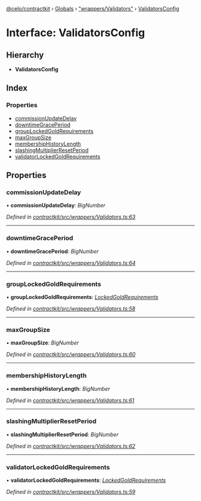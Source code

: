 [@celo/contractkit](../README.md) › [Globals](../globals.md) › ["wrappers/Validators"](../modules/_wrappers_validators_.md) › [ValidatorsConfig](_wrappers_validators_.validatorsconfig.md)

# Interface: ValidatorsConfig

## Hierarchy

* **ValidatorsConfig**

## Index

### Properties

* [commissionUpdateDelay](_wrappers_validators_.validatorsconfig.md#commissionupdatedelay)
* [downtimeGracePeriod](_wrappers_validators_.validatorsconfig.md#downtimegraceperiod)
* [groupLockedGoldRequirements](_wrappers_validators_.validatorsconfig.md#grouplockedgoldrequirements)
* [maxGroupSize](_wrappers_validators_.validatorsconfig.md#maxgroupsize)
* [membershipHistoryLength](_wrappers_validators_.validatorsconfig.md#membershiphistorylength)
* [slashingMultiplierResetPeriod](_wrappers_validators_.validatorsconfig.md#slashingmultiplierresetperiod)
* [validatorLockedGoldRequirements](_wrappers_validators_.validatorsconfig.md#validatorlockedgoldrequirements)

## Properties

###  commissionUpdateDelay

• **commissionUpdateDelay**: *BigNumber*

*Defined in [contractkit/src/wrappers/Validators.ts:63](https://github.com/celo-org/celo-monorepo/blob/master/packages/sdk/contractkit/src/wrappers/Validators.ts#L63)*

___

###  downtimeGracePeriod

• **downtimeGracePeriod**: *BigNumber*

*Defined in [contractkit/src/wrappers/Validators.ts:64](https://github.com/celo-org/celo-monorepo/blob/master/packages/sdk/contractkit/src/wrappers/Validators.ts#L64)*

___

###  groupLockedGoldRequirements

• **groupLockedGoldRequirements**: *[LockedGoldRequirements](_wrappers_validators_.lockedgoldrequirements.md)*

*Defined in [contractkit/src/wrappers/Validators.ts:58](https://github.com/celo-org/celo-monorepo/blob/master/packages/sdk/contractkit/src/wrappers/Validators.ts#L58)*

___

###  maxGroupSize

• **maxGroupSize**: *BigNumber*

*Defined in [contractkit/src/wrappers/Validators.ts:60](https://github.com/celo-org/celo-monorepo/blob/master/packages/sdk/contractkit/src/wrappers/Validators.ts#L60)*

___

###  membershipHistoryLength

• **membershipHistoryLength**: *BigNumber*

*Defined in [contractkit/src/wrappers/Validators.ts:61](https://github.com/celo-org/celo-monorepo/blob/master/packages/sdk/contractkit/src/wrappers/Validators.ts#L61)*

___

###  slashingMultiplierResetPeriod

• **slashingMultiplierResetPeriod**: *BigNumber*

*Defined in [contractkit/src/wrappers/Validators.ts:62](https://github.com/celo-org/celo-monorepo/blob/master/packages/sdk/contractkit/src/wrappers/Validators.ts#L62)*

___

###  validatorLockedGoldRequirements

• **validatorLockedGoldRequirements**: *[LockedGoldRequirements](_wrappers_validators_.lockedgoldrequirements.md)*

*Defined in [contractkit/src/wrappers/Validators.ts:59](https://github.com/celo-org/celo-monorepo/blob/master/packages/sdk/contractkit/src/wrappers/Validators.ts#L59)*

